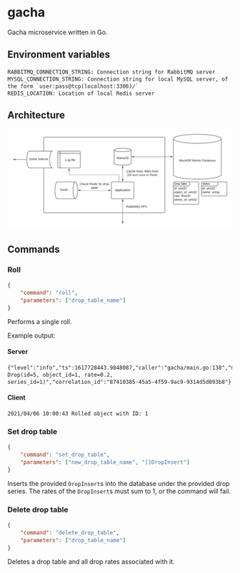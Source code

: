 # gacha
Gacha microservice written in Go.

## Environment variables
```
RABBITMQ_CONNECTION_STRING: Connection string for RabbitMQ server
MYSQL_CONNECTION_STRING: Connection string for local MySQL server, of the form `user:pass@tcp(localhost:3306)/`
REDIS_LOCATION: Location of local Redis server
```

## Architecture
![Architectural diagram](./architecture.png)

## Commands

### Roll
```json
{
    "command": "roll",
    "parameters": ["drop_table_name"]
}
```
Performs a single roll.

Example output:
#### Server
```
{"level":"info","ts":1617728443.9848087,"caller":"gacha/main.go:138","msg":"rolled Drop(id=5, object_id=1, rate=0.2, series_id=1)","correlation_id":"87410385-45a5-4f59-9ac9-9314d5d093b8"}
```

#### Client
```
2021/04/06 10:00:43 Rolled object with ID: 1
```

### Set drop table
```json
{
    "command": "set_drop_table",
    "parameters": ["new_drop_table_name", "[]DropInsert"]
}
```
Inserts the provided `DropInsert`s into the database under the provided drop series. The rates of the `DropInsert`s must sum to 1, or the command will fail.

### Delete drop table
```json
{
    "command": "delete_drop_table",
    "parameters": ["drop_table_name"]
}
```
Deletes a drop table and all drop rates associated with it.
